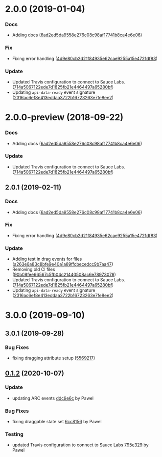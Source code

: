 <a name="2.0.0"></a>
# 2.0.0 (2019-01-04)


### Docs

* Adding docs ([6ad2ed5da9558e276c08c98af17741b8ca4e6e06](https://github.com/advanced-rest-client/arc-file-drop-mixin/commit/6ad2ed5da9558e276c08c98af17741b8ca4e6e06))

### Fix

* Fixing error handling ([4d9e80cb2d21f84935e62cae9255a15e4721df83](https://github.com/advanced-rest-client/arc-file-drop-mixin/commit/4d9e80cb2d21f84935e62cae9255a15e4721df83))

### Update

* Updated Travis configuration to connect to Sauce Labs. ([714a5067122ede7d1825fb21e4464497a65280bf](https://github.com/advanced-rest-client/arc-file-drop-mixin/commit/714a5067122ede7d1825fb21e4464497a65280bf))
* Updating `api-data-ready` event signature ([2316ac6ef8e413eddaa3722b16723263e7fe8ee2](https://github.com/advanced-rest-client/arc-file-drop-mixin/commit/2316ac6ef8e413eddaa3722b16723263e7fe8ee2))



<a name="2.0.0-preview"></a>
# 2.0.0-preview (2018-09-22)


### Docs

* Adding docs ([6ad2ed5da9558e276c08c98af17741b8ca4e6e06](https://github.com/advanced-rest-client/arc-file-drop-mixin/commit/6ad2ed5da9558e276c08c98af17741b8ca4e6e06))

### Update

* Updated Travis configuration to connect to Sauce Labs. ([714a5067122ede7d1825fb21e4464497a65280bf](https://github.com/advanced-rest-client/arc-file-drop-mixin/commit/714a5067122ede7d1825fb21e4464497a65280bf))



## 2.0.1 (2019-02-11)


### Docs

* Adding docs ([6ad2ed5da9558e276c08c98af17741b8ca4e6e06](https://github.com/advanced-rest-client/arc-file-drop-mixin/commit/6ad2ed5da9558e276c08c98af17741b8ca4e6e06))

### Fix

* Fixing error handling ([4d9e80cb2d21f84935e62cae9255a15e4721df83](https://github.com/advanced-rest-client/arc-file-drop-mixin/commit/4d9e80cb2d21f84935e62cae9255a15e4721df83))

### Update

* Adding test in drag events for files ([a263e6a83c8bfe9e40a1a89ffcbecedcc9b7aa47](https://github.com/advanced-rest-client/arc-file-drop-mixin/commit/a263e6a83c8bfe9e40a1a89ffcbecedcc9b7aa47))
* Removing old CI files ([90b08fee66567c5fb04c21440508ac6e78973078](https://github.com/advanced-rest-client/arc-file-drop-mixin/commit/90b08fee66567c5fb04c21440508ac6e78973078))
* Updated Travis configuration to connect to Sauce Labs. ([714a5067122ede7d1825fb21e4464497a65280bf](https://github.com/advanced-rest-client/arc-file-drop-mixin/commit/714a5067122ede7d1825fb21e4464497a65280bf))
* Updating `api-data-ready` event signature ([2316ac6ef8e413eddaa3722b16723263e7fe8ee2](https://github.com/advanced-rest-client/arc-file-drop-mixin/commit/2316ac6ef8e413eddaa3722b16723263e7fe8ee2))



# 3.0.0 (2019-09-10)



## 3.0.1 (2019-09-28)


### Bug Fixes

* fixing dragging attribute setup ([5569217](https://github.com/advanced-rest-client/arc-file-drop-mixin/commit/5569217))



<a name="0.1.2"></a>
## [0.1.2](https://github.com/advanced-rest-client/arc-filesystem/compare/0.1.0...0.1.2) (2020-10-07)

### Update

* updating ARC events [ddc9e6c](https://github.com/advanced-rest-client/arc-filesystem/commit/ddc9e6c054cc48c5d61376b007797d7aff060992) by Pawel


### Bug Fixes

* fixing draggable state set [6cc8156](https://github.com/advanced-rest-client/arc-filesystem/commit/6cc8156494edce759623b19af612013427845f01) by Pawel


### Testing

* updated Travis configuration to connect to Sauce Labs [795e329](https://github.com/advanced-rest-client/arc-filesystem/commit/795e32958e7b3cd2232027e46fc16834231fedaa) by Pawel


